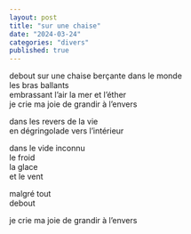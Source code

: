 ```yaml
---
layout: post
title: "sur une chaise"
date: "2024-03-24"
categories: "divers"
published: true
---
```


debout sur une chaise berçante dans le monde  
les bras ballants  
embrassant l’air la mer et l’éther  
je crie ma joie de grandir à l’envers  

dans les revers de la vie  
en dégringolade vers l’intérieur  

dans le vide inconnu  
le froid  
la glace  
et le vent  

malgré tout  
debout  

je crie ma joie de grandir à l’envers  
